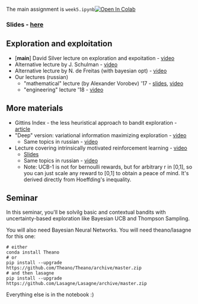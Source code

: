 The main assignment is `week5.ipynb`[![Open In Colab](https://colab.research.google.com/assets/colab-badge.svg)](https://colab.research.google.com/github/yandexdataschool/Practical_RL/blob/spring19/week5_explore/week5.ipynb) 

### Slides - [here](https://yadi.sk/i/H0zVBROe3TWWHz)

## Exploration and exploitation
* [__main__] David Silver lecture on exploration and expoitation - [video](https://www.youtube.com/watch?v=sGuiWX07sKw)
* Alternative lecture by J. Schulman - [video](https://www.youtube.com/watch?v=SfCa1HQMkuw)
* Alternative lecture by N. de Freitas (with bayesian opt) - [video](https://www.youtube.com/watch?v=vz3D36VXefI)
* Our lectures (russian) 
  - "mathematical" lecture (by Alexander Vorobev) '17 - [slides](https://yadi.sk/i/JAeItALT3JmvCL), [video](https://yadi.sk/i/bVHmu9gt3Hi9Ym)
  - "engineering" lecture '18 - [video](https://yadi.sk/i/_myWJ13O3TdzXo)
  
  
  
## More materials 
* Gittins Index - the less heuristical approach to bandit exploration - [article](http://www.ece.mcgill.ca/~amahaj1/projects/bandits/book/2013-bandit-computations.pdf)
* "Deep" version: variational information maximizing exploration - [video](https://www.youtube.com/watch?v=sRIjxxjVrnY)
  * Same topics in russian - [video](https://yadi.sk/i/_2_0yqeW3HDbcn)
* Lecture covering intrinsically motivated reinforcement learning - [video](https://www.youtube.com/watch?v=aJI_9SoBDaQ)
  * [Slides](https://yadi.sk/i/8sx42nau3HEYKg)
  * Same topics in russian - [video](https://www.youtube.com/watch?v=WCE9hhPbCmc)
  * Note: UCB-1 is not for bernoulli rewards, but for arbitrary r in [0,1], so you can just scale any reward to [0,1] to obtain a peace of mind. It's derived directly from Hoeffding's inequality.

## Seminar
In this seminar, you'll be solvilg basic and contextual bandits with uncertainty-based exploration like Bayesian UCB and Thompson Sampling. 

You will also need Bayesian Neural Networks. You will need theano/lasagne for this one:
```
# either
conda install Theano
# or
pip install --upgrade https://github.com/Theano/Theano/archive/master.zip
# and then lasagne
pip install --upgrade https://github.com/Lasagne/Lasagne/archive/master.zip
```

Everything else is in the notebook :)
